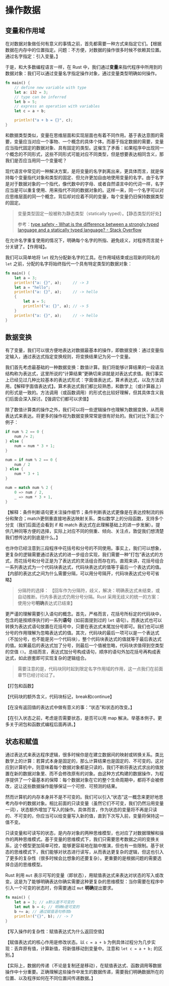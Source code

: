 # 操作数据
## 变量和作用域

在对数据对象做任何有意义的事情之前，首先都需要一种方式来指定它们。【根据数据在内存中的位置指定。问题：不方便，对数据的操作很多时候不依赖其位置。通过名字指定：引入变量。】

<!-- 我们自然可以给每个数据对象顺序编号、用编号指定数据（这正是 CPU 所做的事），但是为其起一个具有实际含义的名字，往往更加有利于我们理解、追踪和操作每个数据对象。我们也会希望这个名字与数据对象的类型是绑定的，确保我们不会错误使用名字背后的数据。 -->

于是，和大多数编程语言一样，在 Rust 中，我们通过**变量**来指代程序中所用到的数据对象：我们可以通过变量名字指定操作对象，通过变量类型明确如何操作。

```rust
fn main() {
    // define new variable with type
    let a: i32 = 3;
    // type can be inferred
    let b = 5;
    // express an operation with variables
    let c = a + b;

    println!("a + b = {}", c);
}
```

和数据类型类似，变量在思维层面和实现层面也有着不同作用。基于表达意图的需要，变量应当对应一个事物、一个概念的具体个体。而基于指定数据的需要，变量应当指代固定的数据对象、具有固定的类型。这催生了矛盾：如果程序中出现同一个概念的不同形式，这些不同形式可能对应不同类型，但是想要表达相同含义，那我们是否应当用同一个变量呢？

现代语言中常见的一种解决方案，是将变量的名字剥离出来，更具体而言，就是保持每个变量指代对象和类型的固定、但允许更加自由地使用变量的名字。由于名字是对于数据对象的一个指代，像代数中的字母、或者自然语言中的代词一样，名字应当是可以重复使用、用来指代不同的数据对象的。这样一来，同一个名字可以对应思维层面的同一个概念，背后却对应着不同的变量，每个变量仍旧保持数据类型的固定。


> 变量类型固定一般被称为静态类型（statically typed）。【静态类型的好处】
>
> 参考：[type safety - What is the difference between a strongly typed language and a statically typed language? - Stack Overflow](https://stackoverflow.com/questions/2690544/what-is-the-difference-between-a-strongly-typed-language-and-a-statically-typed)

在允许名字重复使用的情况下，明确每个名字的所指、避免歧义，对程序而言就十分关键了。【作用域】。

我们可以简单地将 `let` 视为分配新名字的工具。在作用域结束或出现新的同名的 `let` 之前，分配的名字将始终指代一个具有特定类型的数据对象：

```rust
fn main() {
    let a = 3;
    println!("a: {}", a);     // -> 3
    let a = "hello";
    println!("a: {}", a);     // -> hello
    {
        let a = 5;
        println!("a: {}", a); // -> 5
    }
    println!("a: {}", a);     // -> hello
}
```

## 数据变换
有了变量，我们可以很方便地表达对数据最基本的操作，即数据变换：通过变量指定输入，通过表达式指定变换规则，将变换结果记为另一个变量。

我们首先考虑最基础的一种数据变换：数值计算。我们将能够计算结果的一段语法结构称为表达式，这里所说的“计算结果”更确切来讲就是对表达式求值。我们事实上已经见过几种比较基本的表达式形式：字面值表达式，算术表达式，以及方法调用。【解释字面值表达式】。算术表达式我们都比较熟悉，和数学上（或计算器上）的形式是一致的。方法调用（或函数调用）的形式也比较好理解，但其具体含义我们后面会深入探讨。【强调它们都可以求值】

除了数值计算类的操作之外，我们可以将一些逻辑操作也理解为数据变换，从而用表达式来表达。将更多的操作视为数据变换常常是很有好处的。我们对比下面三个例子：

```rust
if num % 2 == 0 {
    num /= 2;
} else {
    num = num * 3 + 1;
}
```

```rust
num = if num % 2 == 0 {
    num / 2
} else {
    num * 3 + 1
}    
```

```rust
num = match num % 2 {
    0 => num / 2,
    _ => num * 3 + 1,
}    
```

【解释：条件判断语句更关注操作细节；条件判断表达式更像是在表达控制流的拆分和聚合；match更侧重直接地表达映射关系，类似数学上的分段函数，支持多个分支（我们后面还会看到 if 和 match 表达式在此理解基础上的进一步发展）。提供几种同等方便的选择，实际上对应不同的侧重、倾向、关注点，敦促我们想清楚我们想传达的到底是什么。】

也许你已经注意到三段程序中花括号和分号的不同使用。事实上，我们可以想象，更复杂的逻辑需要通过表达式的进一步组合实现，我们需要一种“打包”表达式的方式，而花括号和分号正是为了表达式的灵活组合而存在的。直观来讲，花括号组合一系列表达式为一个代码块表达式，代码块表达式的值等于最后一个表达式的值。【内部的表达式之间为什么需要分隔，可以用分号隔开，代码块表达式分号可省略】

> 分隔符的选择：
> 【回车作为分隔符，歧义，解决：明确表达式未结束，或自动推断。行内多表达式仍用分号分隔。Rust 采用无歧义的统一的方案：使用分号**明确**表达式已结束】

更严谨的理解需要引入语句的概念。首先，严格而言，花括号所标定的代码块中，包含的是按顺序执行的一系列**语句**（如前面提到过的 `let` 语句）。而表达式也可以转换为表达式语句放置在花括号中，只要在表达式末尾加分号即可。我们也可以把分号的作用理解为忽略表达式的值。其次，代码块的最后一项可以是一个表达式（不加分号，也不能是另一个代码块），整个代码块表达式的值就等于最后表达式的值。如果最后的表达式加了分号，则最后一个值被忽略，代码块求值得到空类型的空值 `()`。总结而言，表达式加分号构成语句，顺序的语句外加花括号再构成表达式，如此嵌套即可实现复杂的逻辑组合。

> 需要注意的是，代码块同时起到限定名字作用域的作用，这一点我们在前面章节已经讨论过了。

【打包和函数】

【代码块的额外含义，代码块标记，break和continue】

【在没有返回值的表达式中做有意义的事：“状态”和状态的改变。】

【在引入状态之前，考虑是否需要状态，是否可以用 map 解决。举基本例子。更多关于闭包和函数式编程后面再讲。】

## 状态和赋值
通过表达式来表达程序逻辑，很多时候你是在建立数据间的映射或转换关系。类比数学上的计算：若算式本身是固定的，那么计算结果也是固定的、不可变的。这对应到计算机中，则意味着每个数据对象都是只读的，我们不断将表达式求出的值放置在新的数据对象里、而不会修改原有的对象。由这种方式构建的数据操作，为程序提供了一个最基本的保障：每个数据对象在它的整个生命周期中，都将不会被修改，这让这些数据操作能够保证一个可控、可预测的结果。

然而计算机的内存本身并不是不可变的。我们可以引入“状态”这一概念来更好地思考内存中的数据对象。相比前面的只读变量（虽然它们不可变，我们仍然沿用变量一词），状态额外增加了写入的操作。具体而言，作为状态的变量将不再是只读的、不可变的，你应当可以给变量写入新的值，直到下次写入前，变量将保持这一值不变。

只读变量和可读写的状态，是内存对象的两种思维模型，也对应了对数据理解和操作的两种思维模式。基于变量的思维模式下，我们只需要思考数据之间的变换关系，这个模型更加简单可控，能够更容易地在脑中推演，但也有一些限制。基于状态的思维模式下，我们能够对状态进行读写，从而表达更复杂的逻辑，但这也引入了更多的复杂性（很多时候会比想象的还要复杂）。更重要的是根据问题的需要选择合适的思维模型。

Rust 利用 `mut` 表示可写的变量（即状态），用赋值表达式来表达对状态的写入或改变。这是为了能够明确表达你确实需要这种更复杂的思维模型：当你需要在程序中引入一个可变的状态时，你需要通过 `mut` **明确**提出要求。

```rust
fn main() {
    let a = 3; // a默认是不可变的
    let mut b = 4; // 明确b是可变的
    b += a; // 通过赋值语句修改b
    println!("{}", b); // -> 7
}
```

【写入操作的复杂性：赋值表达式为什么返回空值】

【赋值表达式的核心作用是修改状态。以 `c = a + b` 为例具体过程分为几步实现：丢弃原有值，计算新值，将新值移动到变量中。注意和 `let c = a + b;` 的区别。】

【实际上，数据的传递（不论是复制还是移动），在赋值表达式、函数调用等数据操作中十分重要。正确理解这些操作中发生的数据传递，需要我们明确数据所在的位置、以及程序如何在不同位置间传递数据。】
